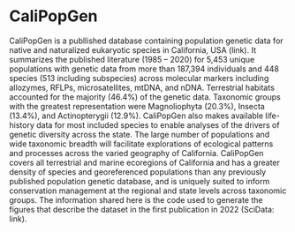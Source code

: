 # CaliPopGen

CaliPopGen is a publlished database containing population genetic data for native and naturalized eukaryotic species in California, USA (link). It summarizes the
published literature (1985 – 2020) for 5,453 unique populations with genetic data from more than 187,394 individuals and 448 species
(513 including subspecies) across molecular markers including allozymes, RFLPs, microsatellites, mtDNA, and nDNA. Terrestrial
habitats accounted for the majority (46.4%) of the genetic data. Taxonomic groups with the greatest representation were Magnoliophyta (20.3%), Insecta (13.4%), and Actinopterygii
(12.9%). CaliPopGen also makes available life-history data for most included species to
enable analyses of the drivers of genetic diversity across the state. The large number of populations and wide taxonomic breadth will
facilitate explorations of ecological patterns and processes across the varied geography of California. CaliPopGen covers all terrestrial
and marine ecoregions of California and has a greater density of species and georeferenced populations than any previously published
population genetic database, and is uniquely suited to inform conservation management at the regional and state levels across taxonomic
groups.
The information shared here is the code used to generate the figures that describe the dataset in the first publication in 2022 (SciData: link).
